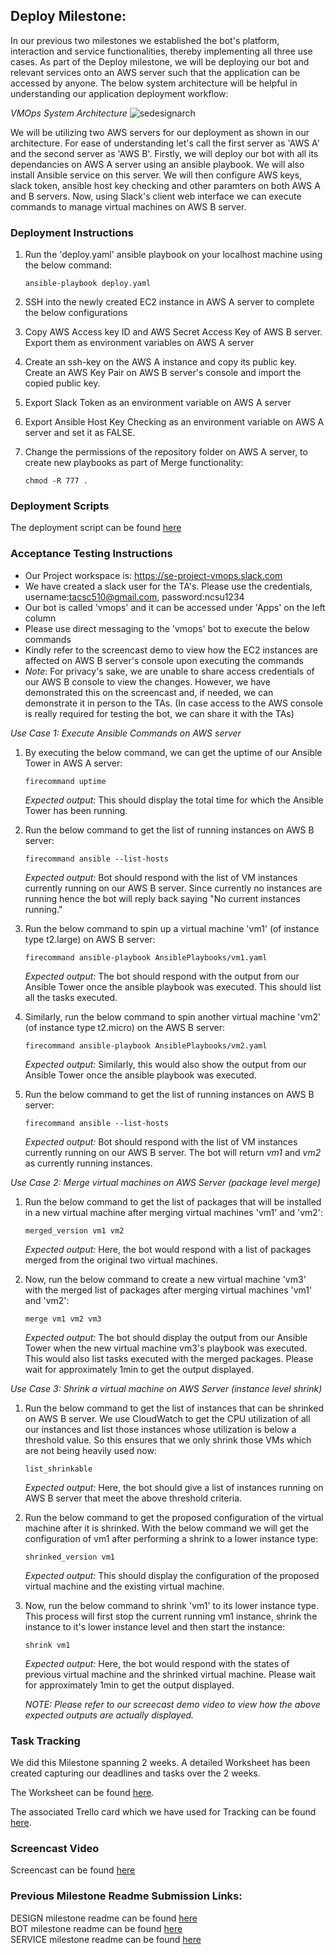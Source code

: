 ## Deploy Milestone:  
  
  In our previous two milestones we established the bot's platform, interaction and service functionalities, thereby implementing all three use cases. As part of the Deploy milestone, we will be deploying our bot and relevant services onto an AWS server such that the application can be accessed by anyone. The below system architecture will be helpful in understanding our application deployment workflow:  
  
  _VMOps System Architecture_
![sedesignarch](https://media.github.ncsu.edu/user/6049/files/3a218160-9fdf-11e7-9206-39ca17d40a18)
  
  We will be utilizing two AWS servers for our deployment as shown in our architecture. For ease of understanding let's call the first server as 'AWS A' and the second server as 'AWS B'. Firstly, we will deploy our bot with all its dependancies on AWS A server using an ansible playbook. We will also install Ansible service on this server. We will then configure AWS keys, slack token, ansible host key checking and other paramters on both AWS A and B servers. Now, using Slack's client web interface we can execute commands to manage virtual machines on AWS B server.
  
### Deployment Instructions 

1) Run the 'deploy.yaml' ansible playbook on your localhost machine using the below command:  

    `ansible-playbook deploy.yaml`
    
2) SSH into the newly created EC2 instance in AWS A server to complete the below configurations  
3) Copy AWS Access key ID and AWS Secret Access Key of AWS B server. Export them as environment variables on AWS A server
4) Create an ssh-key on the AWS A instance and copy its public key. Create an AWS Key Pair on AWS B server's console and import the copied public key. 
5) Export Slack Token as an environment variable on AWS A server  
7) Export Ansible Host Key Checking as an environment variable on AWS A server and set it as FALSE.
8) Change the permissions of the repository folder on AWS A server, to create new playbooks as part of Merge functionality:

    `chmod -R 777 .`
    
### Deployment Scripts

The deployment script can be found [here](https://github.ncsu.edu/sjain11/VMOps/blob/master/Bot/deploy.yaml) 
  
### Acceptance Testing Instructions  
  
  * Our Project workspace is: https://se-project-vmops.slack.com
  * We have created a slack user for the TA's. Please use the credentials, username:tacsc510@gmail.com, password:ncsu1234
  * Our bot is called 'vmops' and it can be accessed under 'Apps' on the left column
  * Please use direct messaging to the 'vmops' bot to execute the below commands
  * Kindly refer to the screencast demo to view how the EC2 instances are affected on AWS B server's console upon executing the commands
  * _Note_: For privacy's sake, we are unable to share access credentials of our AWS B console to view the changes. However, we have demonstrated this on the screencast and, if needed, we can demonstrate it in person to the TAs. (In case access to the AWS console is really required for testing the bot, we can share it with the TAs)
    
_Use Case 1: Execute Ansible Commands on AWS server_  

1) By executing the below command, we can get the uptime of our Ansible Tower in AWS A server:

    `firecommand uptime`
    
    _Expected output:_ This should display the total time for which the Ansible Tower has been running.

2) Run the below command to get the list of running instances on AWS B server:

    `firecommand ansible --list-hosts`
    
    _Expected output:_ Bot should respond with the list of VM instances currently running on our AWS B server. Since currently  no instances are running hence the bot will reply back saying "No current instances running."

3) Run the below command to spin up a virtual machine 'vm1' (of instance type t2.large) on AWS B server:  

    `firecommand ansible-playbook AnsiblePlaybooks/vm1.yaml`
    
    _Expected output:_ The bot should respond with the output from our Ansible Tower once the ansible playbook was executed. This should list all the tasks executed.
    
4) Similarly, run the below command to spin another virtual machine 'vm2' (of instance type t2.micro) on the AWS B server:  
  
    `firecommand ansible-playbook AnsiblePlaybooks/vm2.yaml`
    
    _Expected output:_ Similarly, this would also show the output from our Ansible Tower once the ansible playbook was executed.
    
5) Run the below command to get the list of running instances on AWS B server:

    `firecommand ansible --list-hosts`
    
    _Expected output:_ Bot should respond with the list of VM instances currently running on our AWS B server. The bot will return _vm1_ and _vm2_ as currently running instances.
    

_Use Case 2: Merge virtual machines on AWS Server (package level merge)_

1) Run the below command to get the list of packages that will be installed in a new virtual machine after merging virtual machines 'vm1' and 'vm2':  

    `merged_version vm1 vm2`
    
    _Expected output:_ Here, the bot would respond with a list of packages merged from the original two virtual machines.
    
2) Now, run the below command to create a new virtual machine 'vm3' with the merged list of packages after merging virtual machines 'vm1' and 'vm2':  
  
    `merge vm1 vm2 vm3`
    
    _Expected output:_ The bot should display the output from our Ansible Tower when the new virtual machine vm3's playbook was executed. This would also list tasks executed with the merged packages. Please wait for approximately 1min to get the output displayed.   
    
    
_Use Case 3: Shrink a virtual machine on AWS Server (instance level shrink)_

1) Run the below command to get the list of instances that can be shrinked on AWS B server. We use CloudWatch to get the CPU utilization of all our instances and list those instances whose utilization is below a threshold value. So this ensures that we only shrink those VMs which are not being heavily used now:  

    `list_shrinkable`
    
    _Expected output:_ Here, the bot should give a list of instances running on AWS B server that meet the above threshold criteria.
    
2) Run the below command to get the proposed configuration of the virtual machine after it is shrinked. With the below command we will get the configuration of vm1 after performing a shrink to a lower instance type:  
  
    `shrinked_version vm1`
    
    _Expected output:_ This should display the configuration of the proposed virtual machine and the existing virtual machine.
    
3) Now, run the below command to shrink 'vm1' to its lower instance type. This process will first stop the current running vm1 instance, shrink the instance to it's lower instance level and then start the instance:

    `shrink vm1`
    
    _Expected output:_ Here, the bot would respond with the states of previous virtual machine and the shrinked virtual machine. Please wait for approximately 1min to get the output displayed.  
    
    
    _NOTE: Please refer to our screecast demo video to view how the above expected outputs are actually displayed._
  
  
### Task Tracking
We did this Milestone spanning 2 weeks. A detailed Worksheet has been created capturing our deadlines and tasks over the 2 weeks.  

The Worksheet can be found [here](https://github.ncsu.edu/sjain11/VMOps/blob/master/Worksheet_DEPLOY.md).  

The associated Trello card which we have used for Tracking can be found [here](https://trello.com/b/71hebabb/milestone-deploy).  
  
### Screencast Video

Screencast can be found [here](https://youtu.be/A9YX-vNIL40)  
  
### Previous Milestone Readme Submission Links:

DESIGN milestone readme can be found [here](https://github.ncsu.edu/sjain11/VMOps/blob/master/DESIGN.md)  
BOT milestone readme can be found [here](https://github.ncsu.edu/sjain11/VMOps/blob/master/BOT.md)  
SERVICE milestone readme can be found [here](https://github.ncsu.edu/sjain11/VMOps/blob/master/SERVICE.md)  

